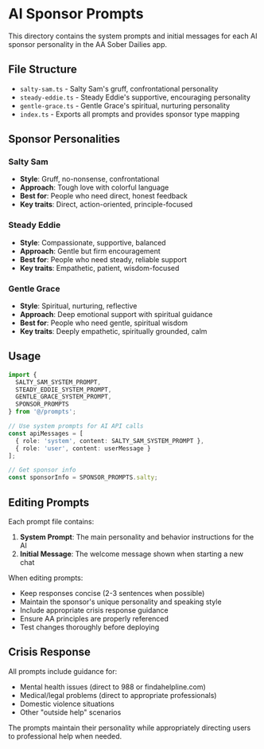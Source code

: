 # AI Sponsor Prompts

This directory contains the system prompts and initial messages for each AI sponsor personality in the AA Sober Dailies app.

## File Structure

- `salty-sam.ts` - Salty Sam's gruff, confrontational personality
- `steady-eddie.ts` - Steady Eddie's supportive, encouraging personality  
- `gentle-grace.ts` - Gentle Grace's spiritual, nurturing personality
- `index.ts` - Exports all prompts and provides sponsor type mapping

## Sponsor Personalities

### Salty Sam
- **Style**: Gruff, no-nonsense, confrontational
- **Approach**: Tough love with colorful language
- **Best for**: People who need direct, honest feedback
- **Key traits**: Direct, action-oriented, principle-focused

### Steady Eddie  
- **Style**: Compassionate, supportive, balanced
- **Approach**: Gentle but firm encouragement
- **Best for**: People who need steady, reliable support
- **Key traits**: Empathetic, patient, wisdom-focused

### Gentle Grace
- **Style**: Spiritual, nurturing, reflective
- **Approach**: Deep emotional support with spiritual guidance
- **Best for**: People who need gentle, spiritual wisdom
- **Key traits**: Deeply empathetic, spiritually grounded, calm

## Usage

```typescript
import { 
  SALTY_SAM_SYSTEM_PROMPT,
  STEADY_EDDIE_SYSTEM_PROMPT,
  GENTLE_GRACE_SYSTEM_PROMPT,
  SPONSOR_PROMPTS 
} from '@/prompts';

// Use system prompts for AI API calls
const apiMessages = [
  { role: 'system', content: SALTY_SAM_SYSTEM_PROMPT },
  { role: 'user', content: userMessage }
];

// Get sponsor info
const sponsorInfo = SPONSOR_PROMPTS.salty;
```

## Editing Prompts

Each prompt file contains:
1. **System Prompt**: The main personality and behavior instructions for the AI
2. **Initial Message**: The welcome message shown when starting a new chat

When editing prompts:
- Keep responses concise (2-3 sentences when possible)
- Maintain the sponsor's unique personality and speaking style
- Include appropriate crisis response guidance
- Ensure AA principles are properly referenced
- Test changes thoroughly before deploying

## Crisis Response

All prompts include guidance for:
- Mental health issues (direct to 988 or findahelpline.com)
- Medical/legal problems (direct to appropriate professionals)
- Domestic violence situations
- Other "outside help" scenarios

The prompts maintain their personality while appropriately directing users to professional help when needed.
